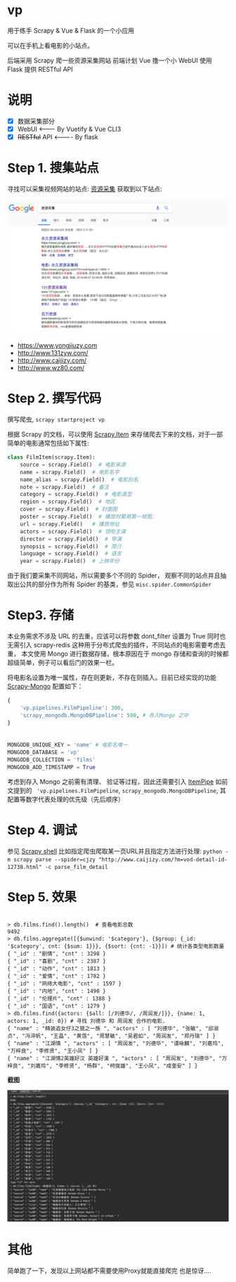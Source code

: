 # vp

用于练手 Scrapy & Vue & Flask 的一个小应用

可以在手机上看电影的小站点。

后端采用 Scrapy 爬一些资源采集网站
前端计划 Vue 撸一个小 WebUI
使用 Flask 提供 RESTful API

# 说明

 - [x] 数据采集部分
 - [x] WebUI   <--- By Vuetify & Vue CLI3
 - [x] ~~RESTful~~ API <---- By flask

# Step 1. 搜集站点

寻找可以采集视频网站的站点: [资源采集](https://www.google.com/search?q=%E8%B5%84%E6%BA%90%E9%87%87%E9%9B%86&oq=%E8%B5%84%E6%BA%90%E9%87%87%E9%9B%86+&aqs=chrome..69i57j69i61l3.5331j0j1&sourceid=chrome&ie=UTF-8)
获取到以下站点:

![资源采集](./data/google.png)

- https://www.yongjiuzy.com
- http://www.131zyw.com/
- http://www.caijizy.com/
- http://www.wz80.com/

# Step 2. 撰写代码

撰写爬虫,  `scrapy startproject vp`

根据 Scrapy 的文档，可以使用 [Scrapy.Item](http://doc.scrapy.org/en/latest/topics/items.html) 来存储爬去下来的文档，对于一部简单的电影通常包括如下属性:

``` python
class FilmItem(scrapy.Item):
    source = scrapy.Field()  # 电影来源
    name = scrapy.Field()  # 电影名字
    name_alias = scrapy.Field()  # 电影别名
    note = scrapy.Field()  # 备注
    category = scrapy.Field()  # 电影类型
    region = scrapy.Field()  # 地区
    cover = scrapy.Field()  # 封面图
    poster = scrapy.Field()  # 播放时需用第一帧图.
    url = scrapy.Field()   # 播放地址
    actors = scrapy.Field()  # 领衔主演
    director = scrapy.Field()  # 导演
    synopsis = scrapy.Field()  # 简介
    language = scrapy.Field()  # 语言
    year = scrapy.Field()  # 上映年份
```

由于我们要采集不同网站，所以需要多个不同的 Spider， 观察不同的站点并且抽取出公共的部分作为所有 Spider 的基类，参见 `misc.spider.CommonSpider`

# Step3. 存储

本业务需求不涉及 URL 的去重，应该可以将参数 dont_filter 设置为 True 同时也无需引入 scrapy-redis 这种用于分布式爬虫的插件，不同站点的电影需要考虑去重，
本文使用 Mongo 进行数据存储，根本原因在于 mongo 存储和查询的时候都超级简单，例子可以看后门的效果一栏。

将电影名设置为唯一属性，存在则更新，不存在则插入。目前已经实现的功能 [Scrapy-Mongo](https://github.com/sebdah/scrapy-mongodb)
配置如下：

```Python
{
    'vp.pipelines.FilmPipeline': 300,
    'scrapy_mongodb.MongoDBPipeline': 500, # 存入Mongo 之中
}


MONGODB_UNIQUE_KEY = 'name' # 电影名唯一
MONGODB_DATABASE = 'vp'
MONGODB_COLLECTION = 'films'
MONGODB_ADD_TIMESTAMP = True
```

考虑到存入 Mongo 之前需有清理、 验证等过程，因此还需要引入 [ItemPipe](https://doc.scrapy.org/en/latest/topics/item-pipeline.html)
如前文提到的 ` 'vp.pipelines.FilmPipeline`, `scrapy_mongodb.MongoDBPipeline`, 其配置等数字代表处理的优先级（先后顺序）


# Step 4. 调试

参见 [Scrapy shell](https://doc.scrapy.org/en/latest/topics/shell.html)
比如指定爬虫爬取某一页URL并且指定方法进行处理:
`python -m scrapy parse --spider=cjzy "http://www.caijizy.com/?m=vod-detail-id-12738.html" -c parse_film_detail`

# Step 5. 效果

```shell

> db.films.find().length()  # 查看电影总数
9492
> db.films.aggregate([{$unwind: '$category'}, {$group: {_id: '$category', cnt: {$sum: 1}}}, {$sort: {cnt: -1}}]) # 统计各类型电影数量
{ "_id" : "剧情", "cnt" : 3298 }
{ "_id" : "喜剧", "cnt" : 2387 }
{ "_id" : "动作", "cnt" : 1813 }
{ "_id" : "爱情", "cnt" : 1782 }
{ "_id" : "网络大电影", "cnt" : 1597 }
{ "_id" : "内地", "cnt" : 1490 }
{ "_id" : "伦理片", "cnt" : 1388 }
{ "_id" : "国语", "cnt" : 1279 }
> db.films.find({actors: {$all: [/刘德华/, /周润发/]}}, {name: 1, actors: 1, _id: 0}) # 寻找 刘德华 和 周润发 合作的电影.
{ "name" : "精装追女仔3之狼之一族 ", "actors" : [ "刘德华", "张敏", "邱淑贞", "冯淬帆", "王晶", "黄霑", "周慧敏", "吴君如", "周润发", "郑丹瑞" ] }
{ "name" : "江湖情 ", "actors" : [ "周润发", "刘德华", "谭咏麟", "刘嘉玲", "万梓良", "李修贤", "王小凤" ] }
{ "name" : "江湖情2英雄好汉 英雄好漢 ", "actors" : [ "周润发", "刘德华", "万梓良", "刘嘉玲", "李修贤", "杨群", "柯俊雄", "王小凤", "成奎安" ] }

```

**截图**

![截图](./data/films.png)

# 其他

简单跑了一下，发现以上网站都不需要使用Proxy就能直接爬完 也是惊讶....

